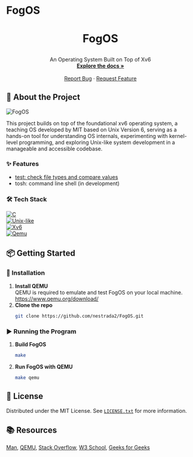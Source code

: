 # FogOS
<h3 align="center" style="font-size: 2.1em; font-weight: bolder;">FogOS</h3>

  <p align="center">
    An Operating System Built on Top of Xv6
    <br />
    <a href="https://github.com/nestrada2/FogOS"><strong>Explore the docs »</strong></a>
    <br />
    <br />
    <a href="https://github.com/nestrada2/FogOS/issues/new?labels=bug&template=bug-report.md">Report Bug</a>
    ·
    <a href="https://github.com/nestrada2/FogOS/issues/new?labels=enhancement&template=feature-request.md">Request Feature</a>
  </p>
</div>

<!-- ABOUT THE PROJECT -->
## 📖 About the Project
![FogOS](docs/fogos.gif)

This project builds on top of the foundational xv6 operating system, a teaching OS developed by MIT based on Unix Version 6, serving as a hands-on tool for understanding OS internals, experimenting with kernel-level programming, and exploring Unix-like system development in a manageable and accessible codebase.

### **✨ Features**
- [test: check file types and compare values](https://github.com/USF-OS/FogOS/pull/77)
- tosh: command line shell (in development)

### **🛠️ Tech Stack**
[![C][C.com]][C-url]
<br />
[![Unix-like][Unix-like.com]][Unix-like-url]
<br />
[![Xv6][Xv6.com]][Xv6-url]
<br />
[![Qemu][Qemu.com]][Qemu-url]
<br />

<!-- GETTING STARTED -->
## 📦 Getting Started

### **💾 Installation**
1. **Install QEMU**
   <br />
   QEMU is required to emulate and test FogOS on your local machine. https://www.qemu.org/download/
2. **Clone the repo**
    ```sh
    git clone https://github.com/nestrada2/FogOS.git
    ```

### **▶️ Running the Program**
1. **Build FogOS**
   ```sh
   make
   ```
2. **Run FogOS with QEMU**
   ```sh
   make qemu
   ```

<!-- LICENSE -->
## 📜 License
Distributed under the MIT License. See [`LICENSE.txt`](LICENSE.txt) for more information.

<!-- RESOURCES -->
## 📚 Resources
[Man](https://www.man7.org/linux/man-pages/index.html), 
[QEMU](https://www.qemu.org/docs/master/),
[Stack Overflow](https://stackoverflow.com/),
[W3 School](https://www.w3schools.com/),
[Geeks for Geeks](https://www.geeksforgeeks.org/)

<!------- MARKDOWN LINKS & IMAGES ------->
[C.com]: https://img.shields.io/badge/C-00599C?style=for-the-badge&logo=c&logoColor=white
[C-url]: https://www.iso.org/standard/74528.html
[Unix-like.com]: https://img.shields.io/badge/Unix-like-4285F4?style=for-the-badge&logo=unix-like
[Unix-like-url]: #
[Xv6.com]: https://img.shields.io/badge/Xv6-100000?style=for-the-badge&logo=xv6
[Xv6-url]: https://pdos.csail.mit.edu/6.828/2012/xv6.html
[Qemu.com]: https://img.shields.io/badge/Qemu-EE0000?style=for-the-badge&logo=qemu
[Qemu-url]: https://www.qemu.org/
